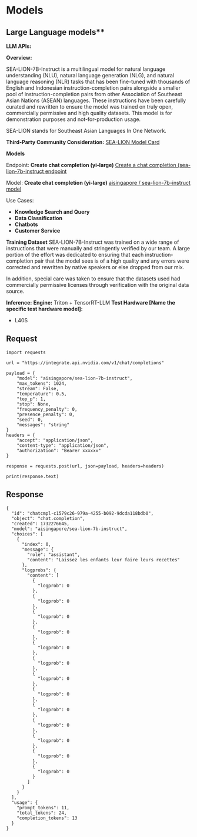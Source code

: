 # Models

## Large Language models**

**LLM APIs:**

**Overview:**

SEA-LION-7B-Instruct is a multilingual model for natural language understanding (NLU), natural language generation (NLG), and natural language reasoning (NLR) tasks that has been fine-tuned with thousands of English and Indonesian instruction-completion pairs alongside a smaller pool of instruction-completion pairs from other Association of Southeast Asian Nations (ASEAN) languages. These instructions have been carefully curated and rewritten to ensure the model was trained on truly open, commercially permissive and high quality datasets. This model is for demonstration purposes and not-for-production usage.

SEA-LION stands for Southeast Asian Languages In One Network.

**Third-Party Community Consideration:** [SEA-LION Model Card](https://huggingface.co/aisingapore/sea-lion-7b-instruct)

**Models**


Endpoint: **Create chat completion (yi-large)**
[Create a chat completion (sea-lion-7b-instruct endpoint](https://docs.api.nvidia.com/nim/reference/create_chat_completion_v1_chat_completions_post)

Model: **Create chat completion (yi-large)**
[aisingapore / sea-lion-7b-instruct model](https://docs.api.nvidia.com/nim/reference/aisingapore-sea-lion-7b-instruct)



Use Cases:


- **Knowledge Search and Query**
- **Data Classification**
- **Chatbots**
- **Customer Service**

**Training Dataset**
SEA-LION-7B-Instruct was trained on a wide range of instructions that were manually and stringently verified by our team. A large portion of the effort was dedicated to ensuring that each instruction-completion pair that the model sees is of a high quality and any errors were corrected and rewritten by native speakers or else dropped from our mix.

In addition, special care was taken to ensure that the datasets used had commercially permissive licenses through verification with the original data source.

**Inference:**
**Engine:** Triton + TensorRT-LLM
**Test Hardware [Name the specific test hardware model]:**
- L40S

## Request

```
import requests

url = "https://integrate.api.nvidia.com/v1/chat/completions"

payload = {
    "model": "aisingapore/sea-lion-7b-instruct",
    "max_tokens": 1024,
    "stream": False,
    "temperature": 0.5,
    "top_p": 1,
    "stop": None,
    "frequency_penalty": 0,
    "presence_penalty": 0,
    "seed": 0,
    "messages": "string"
}
headers = {
    "accept": "application/json",
    "content-type": "application/json",
    "authorization": "Bearer xxxxxx"
}

response = requests.post(url, json=payload, headers=headers)

print(response.text)
```


## Response

```
{
  "id": "chatcmpl-c1579c26-979a-4255-b092-9dcda118bdb0",
  "object": "chat.completion",
  "created": 1732276645,
  "model": "aisingapore/sea-lion-7b-instruct",
  "choices": [
    {
      "index": 0,
      "message": {
        "role": "assistant",
        "content": "Laissez les enfants leur faire leurs recettes"
      },
      "logprobs": {
        "content": [
          {
            "logprob": 0
          },
          {
            "logprob": 0
          },
          {
            "logprob": 0
          },
          {
            "logprob": 0
          },
          {
            "logprob": 0
          },
          {
            "logprob": 0
          },
          {
            "logprob": 0
          },
          {
            "logprob": 0
          },
          {
            "logprob": 0
          },
          {
            "logprob": 0
          },
          {
            "logprob": 0
          },
          {
            "logprob": 0
          },
          {
            "logprob": 0
          }
        ]
      }
    }
  ],
  "usage": {
    "prompt_tokens": 11,
    "total_tokens": 24,
    "completion_tokens": 13
  }
}
```
